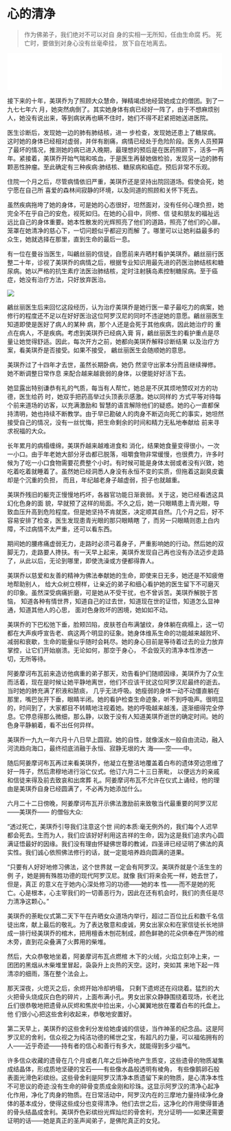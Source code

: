 # 心的清净

> 作为佛弟子，我们绝对不可以对自
> 身的实相一无所知，任由生命腐 朽。
> 死亡时，要做到对身心没有丝毫牵挂，
> 放下自在地离去。

<iframe frameborder="0" marginwidth="0" marginheight="0" width=500 height=86 src="./mp3/4-3.mp3"></iframe>

接下来的十年，美琪乔为了照顾大众慧命，殚精竭虑地经营她成立的僧团。到了一九七七年六 月，她突然病倒了。其实她身体有病已经好一阵了，由于不想麻烦别人，她没有说出来，等到病状再也瞒不住时，她们不得不赶紧把她送进医院。

医生诊断后，发现她一边的肺有肺结核，进一 步检查，发现她还患上了糖尿病。这时她的身体已经相对虚弱，并伴有剧痛，病情已经处于危险阶段。医务人员预算了最坏的情况，推测她的病已进入晚期，最理想的预后是在医药照顾下，活多一两年。紧接着，美琪乔开始气喘和咳血，于是医生再替她做检验，发现另一边的肺有颗恶性肿瘤。至此确定有三种疾病:肺结核、糖尿病和癌症。预后非常不乐观。

住院一个月之后，尽管病情依旧严重，美琪乔还是坚持出院回道场。假使会死，她宁愿在自己所 喜爱的森林间寂静的环境，以及同道的照顾和关怀下死去。

虽然疾病拖垮了她的身体，可是她的心态很好，坦然面对，没有任何心理负担，她完全不在乎自己的安危，视死如归。在她的心目中，同修、信 徒和朋友的福祉远远比自己的身体重要。她本性散发的光辉照亮了他们的道路，照亮了他们的心扉。笼罩在她清净的慈心下，一切问题似乎都迎刃而解 了。哪里可以让她利益最多的众生，她就选择在那里，直到生命的最后一息。

有一位在曼谷当医生，叫鶣丝丽的信徒，自愿前来卉晒村看护美琪乔。鶣丝丽行医整二十年，诊视了美琪乔的病情之后，根据专业知识用最先进的药医治肺结核和糖尿病。她以严格的抗生素疗法医治肺结核，定时注射胰岛素控制糖尿病。至于癌症，她没有治疗方法，只好放弃医治。

![](./img/4-3.webp)

鶣丝丽医生后来回忆这段经历，认为治疗美琪乔是她行医一辈子最吃力的病案，她修行的程度还不足以在好好医治这位阿罗汉尼的同时不违逆她的意愿。鶣丝丽医生知道即使是医好了病人的某种 病，那个人还是会死于其他疾病，因此她治疗的 重点在病人，不是疾病。考虑到美琪乔已经病入膏 肓，鶣丝丽医生的看护重点是尽量让她觉得舒适。因此，每次开方之前，她都向美琪乔解释诊断结果 以及治疗方案，看美琪乔是否接受。如果不接受， 鶣丝丽医生会随顺她的意思。

美琪乔过了十四年才去世，虽然长期卧病，她仍 然坚守出家本分而且继续禅修。她不断调整日常作息 来配合越来越衰弱的身体，以便能好好活下去。

她显露出特别谦恭有礼的气质，每当有人帮忙，她总是不厌其烦地赞叹对方的功德，医生给药 时，她双手把药高举过头顶表示感激。她以同样的 方式平等对待每个前来道场的访客，以充满激励和 智慧的语言解除他们的疑惑。她的心一直都保持清明，她也持续不断教学。由于早已勘破人的肉身不断迈向死亡的事实，她坦然接受自己的情况，没有一丝忧悔，把生命剩余的时间和精力无私地奉献给 前来寻求祝福的大众。

长年累月的病榻缠绵，美琪乔越来越难进食和 消化，结果她食量变得很小，一次一小口。由于年老她大部分牙齿都已脱落，咀嚼食物非常缓慢，也很费力，许多时候为了吃一小口食物需要花费整个小时。有时候可能是身体太弱或者没有兴致，她吃着吃着就睡着了。虽然她已经洞悉人身没有永恒不变的实质，但拖着这副臭皮囊却是个沉重的负担， 而且，年纪越老身子越虚弱，担子也就越重。

美琪乔残旧的躯壳正慢慢地朽坏，各器官功能日渐衰弱。关于这，她已经看透这具幻化色身的面 貌，早就预了这样的局面。不久之后，她一只眼睛患上青光眼，导致血压升高到危险程度。但是她坚持不肯就医，决定顺其自然。几个月之后，好不容易安排了检查，医生发现患青光眼的那只眼睛瞎 了，而另一只眼睛则患上白内障，不过病情不太严重，还可以看东西。

期间她的腰疼痛虚弱无力，走路时必须弓着身子，严重影响她的行动。然后她的双脚无力，走路要人搀扶。有一天早上起来，美琪乔发现自己再也没有办法迈步走路了，从此以后，无论到哪里，即使洗澡或方便都得靠人。

美琪乔以慈爱和友善的精神为佛法奉献她的生命，即使来日无多，她还是不知疲倦地帮助别人， 给大众树立榜样，让亲近的弟子和细心看护她的医生留下不可磨灭的印象。虽然深受病痛折磨，可是她从不受干扰，也不曾诉苦。美琪乔解脱于苦恼， 知道各种有情世界，知道自己的过去世，知道现在世的证悟，知道怎么显神通，知道其他人的心思， 面对色身败坏的困境，她如如不动。

美琪乔的下巴松弛下垂，脸颊凹陷，皮肤苍白布满皱纹，身体躺在病榻上，这一切都在大声疾呼宣告老、病这两个明显的征象。她身体维系生命的功能越来越败坏、减弱和衰歇，生命的能量似乎随时会耗尽。她的身心目前是等待着过去的业力放弃掌控，让它们开始崩溃。无论如何，那空于身心， 不会毁灭的清净本性渗透一切，无所等待。

阿姜摩诃布瓦前来造访他病重的弟子那天，劝告看护们随顺因缘，美琪乔为了众生而活着，现在是时候让她平静地离世，他们不应该干扰这位阿罗汉尼最终的逝去。当时她的肺充满了积液和脓痰， 几乎无法呼吸。她瘦弱的身体一动不动僵直躺在那里，嘴巴张开下垂，眼睛半闭。她的看护检查生命迹象，听不到呼吸声。很明显的，时间到了，大家都目不转睛地注视着她。她的呼吸越来越浅，逐渐细得完全停息。它停息得那么微细，那么静，以致于没有人知道美琪乔逝世的确定时间。她的色身平静躺着，看不出任何异样。

美琪乔一九九一年六月十八日早上圆寂。她的自性，就像溪水一般自由流动，融入河流趋向海口，最终彻底消融于永恒、寂静无垠的大 海——空——中。

随后阿姜摩诃布瓦再过来看美琪乔，他凝立在整洁地覆盖着白布的遗体旁边思维了好一阵子，然后肃穆地进行浴亡仪式。他订六月二十三日荼毗， 以便远方的亲戚和信徒来得及前去致哀和出席葬 礼。阿姜摩诃布瓦不允许在仪式上诵经，他的理由是美琪乔自身已经圆满了，不必再为她添加什么。

六月二十二日傍晚，阿姜摩诃布瓦开示佛法激励前来致敬当代最重要的阿罗汉尼——美琪乔—— 的僧俗大众:

“透过死亡，美琪乔引导我们注意这个世 间的本质:毫无例外的，我们每个人迟早都会死去。生而为人，我们应该好好利用这吉祥的生命，因为这是我们追求内心圆满证悟最好的因缘。我们没有理由怀疑佛世尊的教诫，四圣谛已经证明了佛法的真实性。我们诚心依照佛法修行的话，就一定能培养趋向圆满的道果。

“只要有人好好地修习佛法，这个世界就 一定会有阿罗汉。美琪乔就是个活生生的例 子，她是拥有殊胜功德的现代阿罗汉尼。就像 我们将来会死一样，她去世了，但是，真正 的意义在于她内心深处修习的功德——她的本 性——而不是她的死亡。心是根本，心主宰我们的一切善恶行为，因此在还有机会时，我们的责任是尽力清净这颗心。”

美琪乔的荼毗仪式第二天下午在卉晒女众道场内举行，超过二百位比丘和数千名信徒出席，献上最后的敬礼。为了表达敬意和虔诚，男女出家众和在家信徒长长地排成一排行经美琪乔的棺木，把用檀香木刨花制成，颜色鲜艳的花朵供奉在严饰的棺木旁，直到花朵叠满了火葬用的柴堆。

然后，大众恭敬地坐着，阿姜摩诃布瓦点燃棺 木下的火绒，火焰立刻冲上来，一团团的黑烟从木柴堆里冒起，袅袅升上炎热的天空。这时，突如其 来地下起一阵清凉的细雨，落在整个法会上。

那天深夜，火熄灭之后，余烬开始冷却坍塌， 只剩下遗烬还在闷烧着。猛烈的大火把骨头烧成灰白色的碎片，上面布满小孔。男女出家众静静围绕着现场，长老比丘们很恭敬地把遗骨从灰烬和焦炭中捡出来，小心翼翼地放在覆着白布的托盘上。他 们很小心把这些舍利收起来，恭敬地安置好。

第二天早上，美琪乔的这些舍利分发给她虔诚的信徒，当作神圣的纪念品。这是阿罗汉尼的舍利，信众视之为纯洁功德的稀世之宝，有超凡的力量，可以福佑拥有的人——近乎奇迹——持有者的信心和善行有多大，就能得到多少福气。

许多信众收藏的遗骨在几个月或者几年之后神奇地产生质变，这些遗骨的物质凝集成结晶体，形成质地坚硬的宝石——有些像水晶般透明有棱角， 有些像鹅卵石般表面光滑色彩缤纷。这些骨舍利是阿罗汉清净本质遗留下来的物质，是心清净本性不可思议的奇迹:没有生命的碎骨变质成金刚和珍珠。这显示阿罗汉的清净心起净化作用，净化了肉身的物质。在日常活动中，阿罗汉内在的三摩地力量持续净化身体的基本成分，使得这些成分也变得清净。他们去世之后，这净化的作用使得普通的骨头结晶成舍利。美琪乔色彩缤纷光辉灿烂的骨舍利，充分证明——如果还需要证明的话——她是真正的圣声闻弟子，是佛陀真正的女兒。
